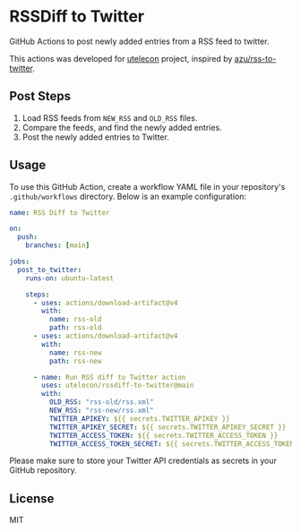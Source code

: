 # RSSDiff to Twitter

GitHub Actions to post newly added entries from a RSS feed to twitter.

This actions was developed for [utelecon](https://github.com/utelecon) project, inspired by [azu/rss-to-twitter](https://github.com/azu/rss-to-twitter).

## Post Steps

1. Load RSS feeds from `NEW_RSS` and `OLD_RSS` files.
1. Compare the feeds, and find the newly added entries.
1. Post the newly added entries to Twitter.

## Usage

To use this GitHub Action, create a workflow YAML file in your repository's `.github/workflows` directory. Below is an example configuration:

```yaml
name: RSS Diff to Twitter

on:
  push:
    branches: [main]

jobs:
  post_to_twitter:
    runs-on: ubuntu-latest

    steps:
      - uses: actions/download-artifact@v4
        with:
          name: rss-old
          path: rss-old
      - uses: actions/download-artifact@v4
        with:
          name: rss-new
          path: rss-new

      - name: Run RSS diff to Twitter action
        uses: utelecon/rssdiff-to-twitter@main
        with:
          OLD_RSS: "rss-old/rss.xml"
          NEW_RSS: "rss-new/rss.xml"
          TWITTER_APIKEY: ${{ secrets.TWITTER_APIKEY }}
          TWITTER_APIKEY_SECRET: ${{ secrets.TWITTER_APIKEY_SECRET }}
          TWITTER_ACCESS_TOKEN: ${{ secrets.TWITTER_ACCESS_TOKEN }}
          TWITTER_ACCESS_TOKEN_SECRET: ${{ secrets.TWITTER_ACCESS_TOKEN_SECRET }}
```

Please make sure to store your Twitter API credentials as secrets in your GitHub repository.

## License

MIT
